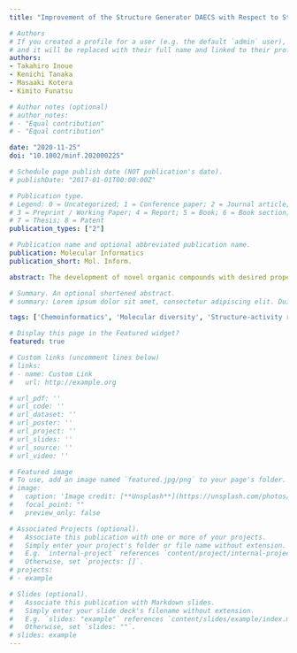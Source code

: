 ```yaml
---
title: "Improvement of the Structure Generator DAECS with Respect to Structural Diversity"

# Authors
# If you created a profile for a user (e.g. the default `admin` user), write the username (folder name) here
# and it will be replaced with their full name and linked to their profile.
authors:
- Takahiro Inoue
- Kenichi Tanaka
- Masaaki Kotera
- Kimito Funatsu

# Author notes (optional)
# author_notes:
# - "Equal contribution"
# - "Equal contribution"

date: "2020-11-25"
doi: "10.1002/minf.202000225"

# Schedule page publish date (NOT publication's date).
# publishDate: "2017-01-01T00:00:00Z"

# Publication type.
# Legend: 0 = Uncategorized; 1 = Conference paper; 2 = Journal article;
# 3 = Preprint / Working Paper; 4 = Report; 5 = Book; 6 = Book section;
# 7 = Thesis; 8 = Patent
publication_types: ["2"]

# Publication name and optional abbreviated publication name.
publication: Molecular Informatics
publication_short: Mol. Inform.

abstract: The development of novel organic compounds with desired properties is time consuming and costly. Thus, the quantitative structure‐property relationship (QSPR) model is used widely for efficiently discovering compounds with the desired properties. Novel structures can be generated from a variety of input structures in silico by structure generators. We previously developed the structure generator DAECS to yield highly active drug-like structures. However, the structural diversity of the structures generated by DAECS was still small for practical applications such as drug discovery. In this paper, we present structure modification rules and the algorithm to output more diverse structures through the DAECS workflow. Two new types of structural modification rules, bond contraction and ring mergence, were added. The new algorithm, which restricts the search area and subsequently clusters structures on a two-dimensional map generated by generative topographic mapping, was implemented for the repetitive selection of seed structures. A case study was conducted to evaluate our method using ligand structures for the histamine H1 receptor. The results showed improved structural diversity than the previous method.

# Summary. An optional shortened abstract.
# summary: Lorem ipsum dolor sit amet, consectetur adipiscing elit. Duis posuere tellus ac convallis placerat. Proin tincidunt magna sed ex sollicitudin condimentum.

tags: ['Chemoinformatics', 'Molecular diversity', 'Structure-activity relationships', 'Structure generation', 'Virtual screening']

# Display this page in the Featured widget?
featured: true

# Custom links (uncomment lines below)
# links:
# - name: Custom Link
#   url: http://example.org

# url_pdf: ''
# url_code: ''
# url_dataset: ''
# url_poster: ''
# url_project: ''
# url_slides: ''
# url_source: ''
# url_video: ''

# Featured image
# To use, add an image named `featured.jpg/png` to your page's folder.
# image:
#   caption: 'Image credit: [**Unsplash**](https://unsplash.com/photos/pLCdAaMFLTE)'
#   focal_point: ""
#   preview_only: false

# Associated Projects (optional).
#   Associate this publication with one or more of your projects.
#   Simply enter your project's folder or file name without extension.
#   E.g. `internal-project` references `content/project/internal-project/index.md`.
#   Otherwise, set `projects: []`.
# projects:
# - example

# Slides (optional).
#   Associate this publication with Markdown slides.
#   Simply enter your slide deck's filename without extension.
#   E.g. `slides: "example"` references `content/slides/example/index.md`.
#   Otherwise, set `slides: ""`.
# slides: example
---
```


